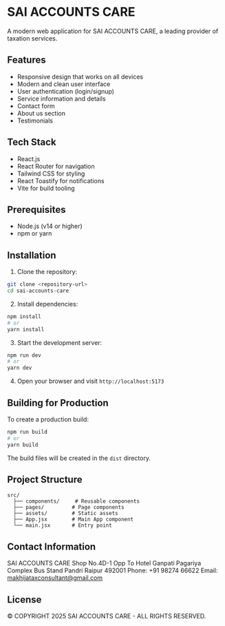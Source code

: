 # SAI ACCOUNTS CARE

A modern web application for SAI ACCOUNTS CARE, a leading provider of taxation services.

## Features

- Responsive design that works on all devices
- Modern and clean user interface
- User authentication (login/signup)
- Service information and details
- Contact form
- About us section
- Testimonials

## Tech Stack

- React.js
- React Router for navigation
- Tailwind CSS for styling
- React Toastify for notifications
- Vite for build tooling

## Prerequisites

- Node.js (v14 or higher)
- npm or yarn

## Installation

1. Clone the repository:
```bash
git clone <repository-url>
cd sai-accounts-care
```

2. Install dependencies:
```bash
npm install
# or
yarn install
```

3. Start the development server:
```bash
npm run dev
# or
yarn dev
```

4. Open your browser and visit `http://localhost:5173`

## Building for Production

To create a production build:

```bash
npm run build
# or
yarn build
```

The build files will be created in the `dist` directory.

## Project Structure

```
src/
  ├── components/     # Reusable components
  ├── pages/         # Page components
  ├── assets/        # Static assets
  ├── App.jsx        # Main App component
  └── main.jsx       # Entry point
```

## Contact Information

SAI ACCOUNTS CARE
Shop No.4D-1 Opp To Hotel Ganpati
Pagariya Complex Bus Stand
Pandri Raipur 492001
Phone: +91 98274 66622
Email: makhijataxconsultant@gmail.com

## License

© COPYRIGHT 2025 SAI ACCOUNTS CARE - ALL RIGHTS RESERVED.
